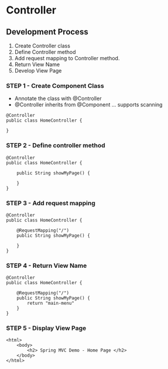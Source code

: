 # Controller

## Development Process
1. Create Controller class
2. Define Controller method
3. Add request mapping to Controller method.
4. Return View Name
5. Develop View Page

### STEP 1 - Create Component Class
* Annotate the class with @Controller
* @Controller inherits from @Component ... supports scanning

```
@Controller
public class HomeController {

}
```

### STEP 2 - Define controller method
```
@Controller
public class HomeController {

    public String showMyPage() {
        
    }
}
```

### STEP 3 - Add request mapping
```
@Controller
public class HomeController {

    @RequestMapping("/")
    public String showMyPage() {
        
    }
}
```

### STEP 4 - Return View Name
```
@Controller
public class HomeController {

    @RequestMapping("/")
    public String showMyPage() {
        return "main-menu" 
    }
}
```

### STEP 5 - Display View Page
```
<html>
    <body>
        <h2> Spring MVC Demo - Home Page </h2>
    </body>
</html>
```